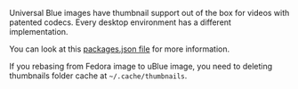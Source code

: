Universal Blue images have thumbnail support out of the box for videos with patented codecs.  Every desktop environment has a different implementation. 

You can look at this [packages.json file](https://github.com/ublue-os/main/blob/main/packages.json) for more information.

If you rebasing from Fedora image to uBlue image, you need to deleting thumbnails folder cache at ```~/.cache/thumbnails```.